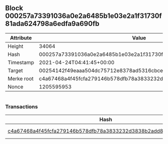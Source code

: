 ## Block 000257a73391036a0e2a6485b1e03e2a1f31730f81ada624798a6edfa9a690fb

Attribute | Value
--- | ---
Height | 34064
Hash | 000257a73391036a0e2a6485b1e03e2a1f31730f81ada624798a6edfa9a690fb
Timestamp | 2021-04-24T04:41:45+00:00
Target | 00254142f49eaaa504dc75712e8378ad5316cbcead634704b3734b6271167cc4
Merke root | c4a67468a4f45fcfa279146b578dfb78a3833232d3838b2add8a7895ad7223a2
Nonce | 1205595953

```

```

### Transactions

Hash | Amount
--- | ---
[c4a67468a4f45fcfa279146b578dfb78a3833232d3838b2add8a7895ad7223a2](c4a67468a4f45fcfa279146b578dfb78a3833232d3838b2add8a7895ad7223a2.md) | 10.00000000 SKEPTI 
